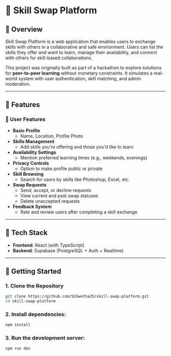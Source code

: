 # 🔁 Skill Swap Platform

## 🧠 Overview

Skill Swap Platform is a web application that enables users to exchange skills with others in a collaborative and safe environment. Users can list the skills they offer and want to learn, manage their availability, and connect with others for skill-based collaborations.

This project was originally built as part of a hackathon to explore solutions for **peer-to-peer learning** without monetary constraints. It simulates a real-world system with user authentication, skill matching, and admin moderation.

---

## 🌟 Features

### 👤 User Features

- **Basic Profile**
  - Name, Location, Profile Photo  
- **Skills Management**
  - Add skills you're offering and those you'd like to learn
- **Availability Settings**
  - Mention preferred learning times (e.g., weekends, evenings)
- **Privacy Controls**
  - Option to make profile public or private
- **Skill Browsing**
  - Search for users by skills like Photoshop, Excel, etc.
- **Swap Requests**
  - Send, accept, or decline requests
  - View current and past swap statuses
  - Delete unaccepted requests
- **Feedback System**
  - Rate and review users after completing a skill exchange

---

## 🧰 Tech Stack

- **Frontend**: React (with TypeScript)
- **Backend**: Supabase (PostgreSQL + Auth + Realtime)

---

## 🚀 Getting Started

### 1. Clone the Repository
```bash
git clone https://github.com/SSSwetha25/skill-swap-platform.git
cd skill-swap-platform
```


### 2. Install dependencies:
```bash
npm install
```

### 3. Run the development server:
```bash
npm run dev
```
